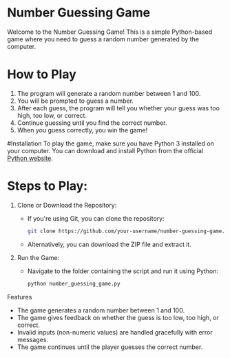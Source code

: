 # Number Guessing Game
Welcome to the Number Guessing Game! This is a simple Python-based game where you need to guess a random number generated by the computer.

# How to Play
1. The program will generate a random number between 1 and 100.
2. You will be prompted to guess a number.
3. After each guess, the program will tell you whether your guess was too high, too low, or correct.
4. Continue guessing until you find the correct number.
5. When you guess correctly, you win the game!

#Installation
To play the game, make sure you have Python 3 installed on your computer. You can download and install Python from the official [Python website](https://www.python.org/).

# Steps to Play:
1. Clone or Download the Repository:
   - If you're using Git, you can clone the repository:
     ```bash
     git clone https://github.com/your-username/number-guessing-game.git
     ```

   - Alternatively, you can download the ZIP file and extract it.

2. Run the Game:
   - Navigate to the folder containing the script and run it using Python:
     ```bash
     python number_guessing_game.py
     ```

 Features

- The game generates a random number between 1 and 100.
- The game gives feedback on whether the guess is too low, too high, or correct.
- Invalid inputs (non-numeric values) are handled gracefully with error messages.
- The game continues until the player guesses the correct number.
